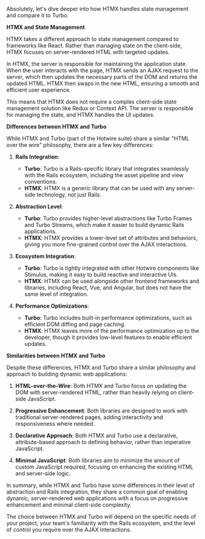 Absolutely, let's dive deeper into how HTMX handles state management and compare it to Turbo.

**HTMX and State Management**

HTMX takes a different approach to state management compared to frameworks like React. Rather than managing state on the client-side, HTMX focuses on server-rendered HTML with targeted updates.

In HTMX, the server is responsible for maintaining the application state. When the user interacts with the page, HTMX sends an AJAX request to the server, which then updates the necessary parts of the DOM and returns the updated HTML. HTMX then swaps in the new HTML, ensuring a smooth and efficient user experience.

This means that HTMX does not require a complex client-side state management solution like Redux or Context API. The server is responsible for managing the state, and HTMX handles the UI updates.

**Differences between HTMX and Turbo**

While HTMX and Turbo (part of the Hotwire suite) share a similar "HTML over the wire" philosophy, there are a few key differences:

1. **Rails Integration**:
   - **Turbo**: Turbo is a Rails-specific library that integrates seamlessly with the Rails ecosystem, including the asset pipeline and view conventions.
   - **HTMX**: HTMX is a generic library that can be used with any server-side technology, not just Rails.

2. **Abstraction Level**:
   - **Turbo**: Turbo provides higher-level abstractions like Turbo Frames and Turbo Streams, which make it easier to build dynamic Rails applications.
   - **HTMX**: HTMX provides a lower-level set of attributes and behaviors, giving you more fine-grained control over the AJAX interactions.

3. **Ecosystem Integration**:
   - **Turbo**: Turbo is tightly integrated with other Hotwire components like Stimulus, making it easy to build reactive and interactive UIs.
   - **HTMX**: HTMX can be used alongside other frontend frameworks and libraries, including React, Vue, and Angular, but does not have the same level of integration.

4. **Performance Optimizations**:
   - **Turbo**: Turbo includes built-in performance optimizations, such as efficient DOM diffing and page caching.
   - **HTMX**: HTMX leaves more of the performance optimization up to the developer, though it provides low-level features to enable efficient updates.

**Similarities between HTMX and Turbo**

Despite these differences, HTMX and Turbo share a similar philosophy and approach to building dynamic web applications:

1. **HTML-over-the-Wire**: Both HTMX and Turbo focus on updating the DOM with server-rendered HTML, rather than heavily relying on client-side JavaScript.

2. **Progressive Enhancement**: Both libraries are designed to work with traditional server-rendered pages, adding interactivity and responsiveness where needed.

3. **Declarative Approach**: Both HTMX and Turbo use a declarative, attribute-based approach to defining behavior, rather than imperative JavaScript.

4. **Minimal JavaScript**: Both libraries aim to minimize the amount of custom JavaScript required, focusing on enhancing the existing HTML and server-side logic.

In summary, while HTMX and Turbo have some differences in their level of abstraction and Rails integration, they share a common goal of enabling dynamic, server-rendered web applications with a focus on progressive enhancement and minimal client-side complexity.

The choice between HTMX and Turbo will depend on the specific needs of your project, your team's familiarity with the Rails ecosystem, and the level of control you require over the AJAX interactions.
